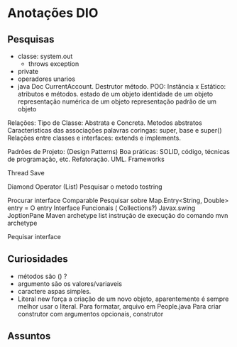 # Anotações DIO
## Pesquisas
- classe: system.out
	- throws exception
- private
- operadores unarios
- java Doc
CurrentAccount.
Destrutor método.
POO: Instãncia x Estático: atributos e métodos.
	estado de um objeto
	identidade de um objeto
	representação numérica de um objeto
	representação padrão de um objeto
	
Relações: Tipo de Classe: Abstrata e Concreta.
		Metodos abstratos
		Caracteristicas das associações
		palavras coringas: super, base e super()
		Relações entre classes e interfaces: extends e implements.
		
		
Padrões de Projeto: (Design Patterns)
Boa práticas: SOLID, código, técnicas de programação, etc.
Refatoração.
UML.
Frameworks

Thread Save

Diamond Operator (List)
Pesquisar o metodo tostring

Procurar interface Comparable
Pesquisar sobre Map.Entry<String, Double> entry  = O entry
Interface Funcionais ( Collections?)
Javax.swing JoptionPane
Maven archetype list
instrução de execução do comando mvn archetype

Pequisar interface

## Curiosidades
- métodos são () ?
- argumento são os valores/variaveis
- caractere aspas simples.
- Literal new força a criação de um novo objeto, aparentemente é sempre melhor usar o literal. 
Para formatar, arquivo em People.java
Para criar construtor com argumentos opcionais, construtor 
## Assuntos
